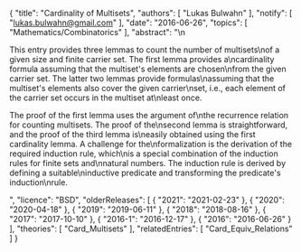 {
    "title": "Cardinality of Multisets",
    "authors": [
        "Lukas Bulwahn"
    ],
    "notify": [
        "lukas.bulwahn@gmail.com"
    ],
    "date": "2016-06-26",
    "topics": [
        "Mathematics/Combinatorics"
    ],
    "abstract": "\n<p>This entry provides three lemmas to count the number of multisets\nof a given size and finite carrier set. The first lemma provides a\ncardinality formula assuming that the multiset's elements are chosen\nfrom the given carrier set. The latter two lemmas provide formulas\nassuming that the multiset's elements also cover the given carrier\nset, i.e., each element of the carrier set occurs in the multiset at\nleast once.</p>  <p>The proof of the first lemma uses the argument of\nthe recurrence relation for counting multisets. The proof of the\nsecond lemma is straightforward, and the proof of the third lemma is\neasily obtained using the first cardinality lemma. A challenge for the\nformalization is the derivation of the required induction rule, which\nis a special combination of the induction rules for finite sets and\nnatural numbers. The induction rule is derived by defining a suitable\ninductive predicate and transforming the predicate's induction\nrule.</p>",
    "licence": "BSD",
    "olderReleases": [
        {
            "2021": "2021-02-23"
        },
        {
            "2020": "2020-04-18"
        },
        {
            "2019": "2019-06-11"
        },
        {
            "2018": "2018-08-16"
        },
        {
            "2017": "2017-10-10"
        },
        {
            "2016-1": "2016-12-17"
        },
        {
            "2016": "2016-06-26"
        }
    ],
    "theories": [
        "Card_Multisets"
    ],
    "relatedEntries": [
        "Card_Equiv_Relations"
    ]
}